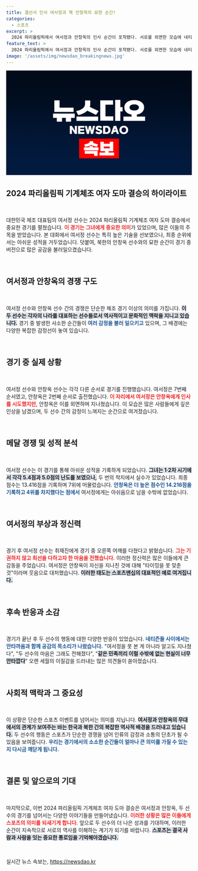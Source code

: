 ```yaml
---
title: 결선서 인사 여서정과 북 안창옥의 묘한 순간!
categories:
  - 스포츠
excerpt: >
  2024 파리올림픽에서 여서정과 안창옥의 인사 순간이 포착됐다. 서로를 외면한 모습에 네티즌들의 의견은 분분. 그 안에 숨어있는 남북 체조 선수들의 복잡한 감정이 무엇일까? 클릭해 확인하세요!
feature_text: >
  2024 파리올림픽에서 여서정과 안창옥의 인사 순간이 포착됐다. 서로를 외면한 모습에 네티즌들의 의견은 분분. 그 안에 숨어있는 남북 체조 선수들의 복잡한 감정이 무엇일까? 클릭해 확인하세요!
image: '/assets/img/newsdao_breakingnews.jpg'
---
```


<p><img src="/assets/img/newsdao_breakingnews.jpg" alt="ontimetimes 속보" /></p>

<h2 data-ke-size="size26">2024 파리올림픽 기계체조 여자 도마 결승의 하이라이트</h2>

<p data-ke-size="size16">&nbsp;</p>

<p>대한민국 체조 대표팀의 여서정 선수는 2024 파리올림픽 기계체조 여자 도마 결승에서 중요한 경기를 펼쳤습니다. <b><span style="color: #ee2323;">이 경기는 그녀에게 중요한 의미</span></b>가 있었으며, 많은 이들의 주목을 받았습니다. 본 대회에서 여서정 선수는 특히 높은 기술을 선보였으나, 최종 순위에서는 아쉬운 성적을 거두었습니다. 덧붙여, 북한의 안창옥 선수와의 묘한 순간이 경기 중 버전으로 많은 공감을 불러일으켰습니다.</p>

<p data-ke-size="size16">&nbsp;</p>

<h2 data-ke-size="size26">여서정과 안창옥의 경쟁 구도</h2>

<p data-ke-size="size16">&nbsp;</p>

<p>여서정 선수와 안창옥 선수 간의 경쟁은 단순한 체조 경기 이상의 의미를 가집니다. <b><span style="background-color: #21538527;">이 두 선수는 각자의 나라를 대표하는 선수들로서 역사적이고 문화적인 맥락을 지니고 있습니다.</span></b> 경기 중 발생한 사소한 순간들이 <b><span style="color: #1a5490;">여러 감정을 불러 일으키고</span></b> 있으며, 그 배경에는 다양한 복잡한 감정선이 놓여 있습니다.</p>

<p data-ke-size="size16">&nbsp;</p>

<h2 data-ke-size="size26">경기 중 실제 상황</h2>

<p data-ke-size="size16">&nbsp;</p>

<p>여서정 선수와 안창옥 선수는 각각 다른 순서로 경기를 진행했습니다. 여서정은 7번째 순서였고, 안창옥은 2번째 순서로 출전했습니다. <b><span style="color: #ee2323;">이 자리에서 여서정은 안창옥에게 인사를 시도했지만,</span></b> 안창옥은 이를 외면하며 지나쳤습니다. 이 모습은 많은 사람들에게 깊은 인상을 남겼으며, 두 선수 간의 감정이 느껴지는 순간으로 여겨졌습니다.</p>

<p data-ke-size="size16">&nbsp;</p>

<h2 data-ke-size="size26">메달 경쟁 및 성적 분석</h2>

<p data-ke-size="size16">&nbsp;</p>

<p>여서정 선수는 이 경기를 통해 아쉬운 성적을 기록하게 되었습니다. <b><span style="background-color: #21538527;">그녀는 1·2차 시기에서 각각 5.4점과 5.0점의 난도를 보였으나,</span></b> 두 번의 착지에서 실수가 있었습니다. 최종 점수는 13.416점을 기록하며 7위에 머물렀습니다. <b><span style="color: #1a5490;">안창옥은 더 높은 점수인 14.216점을 기록하고 4위를 차지했다는 점에서</span></b> 여서정에게는 아쉬움으로 남을 수밖에 없었습니다.</p>

<p data-ke-size="size16">&nbsp;</p>

<h2 data-ke-size="size26">여서정의 부상과 정신력</h2>

<p data-ke-size="size16">&nbsp;</p>

<p>경기 후 여서정 선수는 취재진에게 경기 중 오른쪽 어깨를 다쳤다고 밝혔습니다. <b><span style="color: #ee2323;">그는 기권하지 않고 최선을 다하고자 한 마음을 전했습니다.</span></b> 이러한 정신력은 많은 이들에게 큰 감동을 주었습니다. 여서정은 안창옥이 자신을 지나친 것에 대해 "타이밍을 못 맞춘 것"이라며 웃음으로 대처했습니다. <b><span style="background-color: #21538527;">이러한 태도는 스포츠맨십의 대표적인 예로 여겨집니다.</span></b></p>

<p data-ke-size="size16">&nbsp;</p>

<h2 data-ke-size="size26">후속 반응과 소감</h2>

<p data-ke-size="size16">&nbsp;</p>

<p>경기가 끝난 후 두 선수의 행동에 대한 다양한 반응이 있었습니다. <b><span style="color: #1a5490;">네티즌들 사이에서는 안타까움과 함께 공감의 목소리가 나왔습니다.</span></b> "여서정을 못 본 게 아니라 알고도 지나쳤다", "두 선수의 마음은 그래도 전해졌다", "<b><span style="background-color: #21538527;">같은 민족끼리 이럴 수밖에 없는 현실이 너무 안타깝다</span></b>" 오랜 세월의 이질감을 드러내는 많은 의견들이 쏟아졌습니다.</p>

<p data-ke-size="size16">&nbsp;</p>

<h2 data-ke-size="size26">사회적 맥락과 그 중요성</h2>

<p data-ke-size="size16">&nbsp;</p>

<p>이 상황은 단순한 스포츠 이벤트를 넘어서는 의미를 지닙니다. <b><span style="background-color: #21538527;">여서정과 안창옥의 무대에서의 관계가 보여주는 바는 한국과 북한 간의 복잡한 역사적 배경을 드러내고 있습니다.</span></b> 두 선수의 행동은 스포츠가 단순한 경쟁을 넘어 인류의 감정과 소통의 단초가 될 수 있음을 보여줍니다. <b><span style="color: #1a5490;">우리는 경기에서의 소소한 순간들이 얼마나 큰 의미를 가질 수 있는지 다시금 깨닫게 됩니다.</span></b></p>

<p data-ke-size="size16">&nbsp;</p>

<h2 data-ke-size="size26">결론 및 앞으로의 기대</h2>

<p data-ke-size="size16">&nbsp;</p>

<p>마지막으로, 이번 2024 파리올림픽 기계체조 여자 도마 결승은 여서정과 안창옥, 두 선수의 경기를 넘어서는 다양한 이야기들을 만들어냈습니다. <b><span style="color: #ee2323;">이러한 상황은 많은 이들에게 스포츠의 의미를 되새기게 합니다.</span></b> 앞으로 두 선수의 더 나은 성과를 기대하며, 이러한 순간이 지속적으로 서로의 역사를 이해하는 계기가 되기를 바랍니다. <b><span style="background-color: #21538527;">스포츠는 결국 사람과 사람을 잇는 중요한 통로임을 기억해야겠습니다.</span></b></p>

<p data-ke-size="size16">&nbsp;</p>
실시간 뉴스 속보는, <a href="https://newsdao.kr" rel="dofollow">https://newsdao.kr</a>


